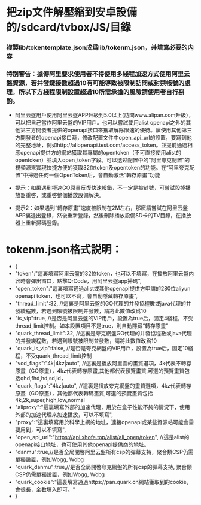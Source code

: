 # 把zip文件解壓縮到安卓設備的/sdcard/tvbox/JS/目錄
### 複製lib/tokentemplate.json成爲lib/tokenm.json，并填寫必要的内容

### 特別警告：據傳阿里要求使用者不得使用多綫程加速方式使用阿里云盤資源，若并發鏈接數超過10有可能導致被限制訪問或封禁帳號的處理，所以下方綫程限制設置超過10所需承擔的風險請使用者自行斟酌。

* 阿里云盤用戶使用阿里云盤APP升級到5.0以上(訪問www.alipan.com升級），可以把自己當作阿里云盤的VIP用戶。也可以嘗試使用alist openapi之外的其他第三方開發者提供的openapi接口來獲取解除限速的優待。黨使用其他第三方開發者的openapi接口時，修改配置文件中open_api_url的設置，要寫到他的完整地址，例如http://aliopenapi.test.com/access_token。並提前通過相應openapi提供方的網站獲取其專屬的opentoken（不可直接使用alist的opentoken）並填入open_token字段。可以透过配置中的“阿里夸克配置”的視頻源來實現快捷方便的獲取32位token及opentoken的功能。在“阿里夸克配置”中掃過任何一個OpenToken后，會自動激活“轉存原畫”功能

* 提示：如果遇到極速GO原畫反復快速報錯，不一定是被封號，可嘗試殺掉播放器重啓，或重啓整個播放設備解決。
* 提示2：如果遇到“轉存原畫”速度被限制在2M左右，那麽請嘗試在阿里云盤APP裏退出登錄，然後重新登錄，然後刪除播放設備SD卡的TV目錄，在播放器上重新掃碼登錄。

# tokenm.json格式説明：
* {
* "token":"這裏填寫阿里云盤的32位token，也可以不填寫，在播放阿里云盤内容時會彈出窗口，點擊QrCode，用阿里云盤app掃碼",
* "open_token":"這裏填寫通過alist或其他openapi提供方申請的280位aliyun openapi token，也可以不寫，會自動隱藏轉存原畫",
* "thread_limit":32, //這裏是阿里云盤的GO代理的并發協程數或java代理的并發綫程數，若遇到賬號被限制并發數，請將此數值改爲10
* "is_vip":true, //是否是阿里云盤的VIP用戶，設置為true后，固定4綫程，不受thread_limit控制。如本設置項目不是true，則自動隱藏“轉存原畫”
* "quark_thread_limit":32, //這裏是夸克網盤GO代理的并發協程數或java代理的并發綫程數，若遇到賬號被限制並發數，請將此數值改爲10
* "quark_is_vip":false, //是否是夸克網盤的VIP用戶，設置為true后，固定10綫程，不受quark_thread_limit控制
* "vod_flags":"4k|4kz|auto", //這裏是播放阿里雲的畫質選項，4k代表不轉存原畫（GO原畫），4kz代表轉存原畫,其他都代表預覽畫質,可選的預覽畫質包括qhd,fhd,hd,sd,ld，
* "quark_flags":"4kz|auto", //這裏是播放夸克網盤的畫質選項，4kz代表轉存原畫（GO原畫），其他都代表轉碼畫質,可選的預覽畫質包括4k,2k,super,high,low,normal
* "aliproxy":"這裏填寫外部的加速代理，用於在盒子性能不夠的情況下，使用外部的加速代理來加速播放，可以不填寫",
* "proxy":"這裏填寫用於科學上網的地址，連接openapi或某些資源站可能會需要用到，可以不填寫",
* "open_api_url":"https://api.xhofe.top/alist/ali_open/token", //這是alist的openapi接口地址，也可使用其他openapi提供商的地址。
* "danmu":true,//是否全局開啓阿里云盤所有csp的彈幕支持，聚合類CSP仍需單獨設置，例如Wogg, Wobg
* "quark_danmu":true,//是否全局開啓夸克網盤的所有csp的彈幕支持, 聚合類CSP仍需單獨設置，例如Wogg, Wobg
* "quark_cookie":"這裏填寫通過https://pan.quark.cn網站獲取到的cookie，會很長，全數填入即可。"
* }
